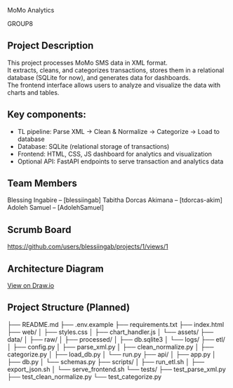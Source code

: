 MoMo Analytics

GROUP8

## Project Description
This project processes MoMo SMS data in XML format.  
It extracts, cleans, and categorizes transactions, stores them in a relational database (SQLite for now), and generates data for dashboards.  
The frontend interface allows users to analyze and visualize the data with charts and tables.  

## Key components:
- TL pipeline: Parse XML → Clean & Normalize → Categorize → Load to database
- Database: SQLite (relational storage of transactions)
- Frontend: HTML, CSS, JS dashboard for analytics and visualization
- Optional API: FastAPI endpoints to serve transaction and analytics data

## Team Members
 Blessing Ingabire – [blessiingab]
 Tabitha Dorcas Akimana – [tdorcas-akim]  
 Adoleh Samuel – [AdolehSamuel]


## Scrumb Board
https://github.com/users/blessiingab/projects/1/views/1

 ## Architecture Diagram
[View on Draw.io](https://app.diagrams.net/#G1DS-VaUmfjWL8Zuxx2-JZYDlryqKzC5PP#%7B"pageId"%3A"ed_Eie-8lNssMi18Xb6K"%7D)


 ## Project Structure (Planned)
├── README.md
├── .env.example
├── requirements.txt
├── index.html
├── web/
│ ├── styles.css
│ ├── chart_handler.js
│ └── assets/
├── data/
│ ├── raw/
│ ├── processed/
│ ├── db.sqlite3
│ └── logs/
├── etl/
│ ├── config.py
│ ├── parse_xml.py
│ ├── clean_normalize.py
│ ├── categorize.py
│ ├── load_db.py
│ └── run.py
├── api/
│ ├── app.py
│ ├── db.py
│ └── schemas.py
├── scripts/
│ ├── run_etl.sh
│ ├── export_json.sh
│ └── serve_frontend.sh
└── tests/
├── test_parse_xml.py
├── test_clean_normalize.py
└── test_categorize.py
